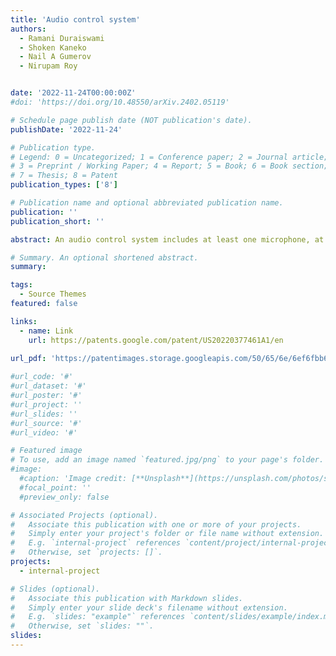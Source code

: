 ```yaml
---
title: 'Audio control system'
authors:
  - Ramani Duraiswami
  - Shoken Kaneko
  - Nail A Gumerov
  - Nirupam Roy


date: '2022-11-24T00:00:00Z'
#doi: 'https://doi.org/10.48550/arXiv.2402.05119'

# Schedule page publish date (NOT publication's date).
publishDate: '2022-11-24'

# Publication type.
# Legend: 0 = Uncategorized; 1 = Conference paper; 2 = Journal article;
# 3 = Preprint / Working Paper; 4 = Report; 5 = Book; 6 = Book section;
# 7 = Thesis; 8 = Patent
publication_types: ['8']

# Publication name and optional abbreviated publication name.
publication: ''
publication_short: ''

abstract: An audio control system includes at least one microphone, at least one speaker, and one or more processors. The at least one microphone is at a first position adjacent to an ear of a user and configured to detect a sound field at the first position and output a sound signal indicative of the detected sound field. The at least one speaker is at a second position spaced from the first position and configured to output sound responsive to receiving an audio signal. The one or more processors are configured to generate the audio signal based on the sound signal and a target parameter of the sound field at (i) the first position and (ii) a third position spaced from the first position; and provide the audio signal to the at least one speaker to cause the at least one speaker to output the sound responsive to receiving the audio signal.

# Summary. An optional shortened abstract.
summary:

tags:
  - Source Themes
featured: false

links:
  - name: Link
    url: https://patents.google.com/patent/US20220377461A1/en
    
url_pdf: 'https://patentimages.storage.googleapis.com/50/65/6e/6ef6fbb6627c27/US20220377461A1.pdf'

#url_code: '#'
#url_dataset: '#'
#url_poster: '#'
#url_project: ''
#url_slides: ''
#url_source: '#'
#url_video: '#'

# Featured image
# To use, add an image named `featured.jpg/png` to your page's folder.
#image:
  #caption: 'Image credit: [**Unsplash**](https://unsplash.com/photos/s9CC2SKySJM)'
  #focal_point: ''
  #preview_only: false 

# Associated Projects (optional).
#   Associate this publication with one or more of your projects.
#   Simply enter your project's folder or file name without extension.
#   E.g. `internal-project` references `content/project/internal-project/index.md`.
#   Otherwise, set `projects: []`.
projects:
  - internal-project

# Slides (optional).
#   Associate this publication with Markdown slides.
#   Simply enter your slide deck's filename without extension.
#   E.g. `slides: "example"` references `content/slides/example/index.md`.
#   Otherwise, set `slides: ""`.
slides:
---
```


